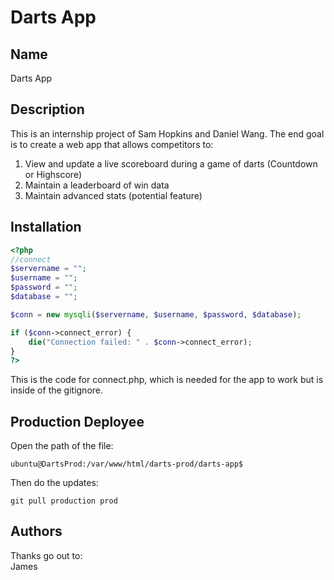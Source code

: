 # Darts App

## Name
Darts App

## Description
This is an internship project of Sam Hopkins and Daniel Wang. The end goal is to create a web app that allows competitors to:
1) View and update a live scoreboard during a game of darts (Countdown or Highscore)
2) Maintain a leaderboard of win data 
3) Maintain advanced stats (potential feature)

## Installation
```php
<?php
//connect
$servername = "";
$username = "";
$password = "";
$database = "";

$conn = new mysqli($servername, $username, $password, $database);

if ($conn->connect_error) {
    die("Connection failed: " . $conn->connect_error);
}
?>
```
This is the code for connect.php, which is needed for the app to work but is inside of the gitignore.

## Production Deployee
Open the path of the file: 
```
ubuntu@DartsProd:/var/www/html/darts-prod/darts-app$ 
```
Then do the updates:
```
git pull production prod
``` 

## Authors
Thanks go out to:  
James